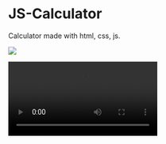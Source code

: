 # JS-Calculator
Calculator made with html, css, js.

![](https://i.gyazo.com/468f727fd4d52b23b7c4aec4ef66673f.png)

![](https://i.gyazo.com/21436cdd2f3df52e2f0f190d8b78b2d0.mp4)

